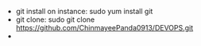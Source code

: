 - git install on instance: sudo yum install git
- git clone: sudo git clone https://github.com/ChinmayeePanda0913/DEVOPS.git
- 
